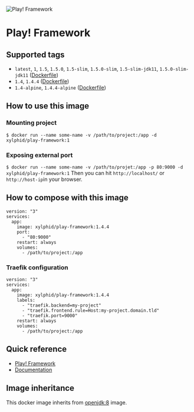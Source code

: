 ![Play! Framework](https://www.playframework.com/assets/images/logos/play_full_color.png)

# Play! Framework

## Supported tags

* `latest`, `1`, `1.5`, `1.5.0`, `1.5-slim`, `1.5.0-slim`, `1.5-slim-jdk11`, `1.5.0-slim-jdk11` ([Dockerfile](https://github.com/xylphid/docker-play/blob/master/1/5-slim/Dockerfile))
* `1.4`, `1.4.4` ([Dockerfile](https://github.com/xylphid/docker-play/blob/master/1/4/Dockerfile))
* `1.4-alpine`, `1.4.4-alpine` ([Dockerfile](https://github.com/xylphid/docker-play/blob/master/1/4-alpine/Dockerfile))

## How to use this image

### Mounting project

`$ docker run --name some-name -v /path/to/project:/app -d xylphid/play-framework:1`

### Exposing external port

`$ docker run --name some-name -v /path/to/projet:/app -p 80:9000 -d xylphid/play-framework:1`
Then you can hit `http://localhost/` or `http://host-ip`in your browser.

## How to compose with this image

    version: "3"
    services:
      app:
        image: xylphid/play-framework:1.4.4
        port:
          - "80:9000"
        restart: always
        volumes:
          - /path/to/project:/app

### Traefik configuration

    version: "3"
    services:
      app:
        image: xylphid/play-framework:1.4.4
        labels:
          - "traefik.backend=my-project"
          - "traefik.frontend.rule=Host:my-project.domain.tld"
          - "traefik.port=9000"
        restart: always
        volumes:
          - /path/to/project:/app

## Quick reference

* [Play! Framework](https://www.playframework.com/)
* [Documentation](https://www.playframework.com/documentation/1.4.x/home)

## Image inheritance

This docker image inherits from [openjdk:8](https://hub.docker.com/_/openjdk/) image.